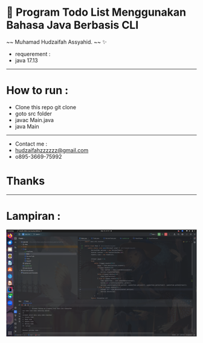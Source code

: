 # 🔖 Program Todo List Menggunakan Bahasa Java Berbasis CLI

~~ Muhamad Hudzaifah Assyahid. ~~ ✨
- requerement : 
- java 17.13

___ 
# How to run :
- Clone this repo git clone
- goto src folder
- javac Main.java
- java Main

---
- Contact me :
- hudzaifahzzzzzz@gmail.com
- o895-3669-75992

# Thanks

---

# Lampiran : 

![Screen Shoot](https://github.com/hudzzz01/todo-list-java/blob/main/cuplikan.png?raw=true)

